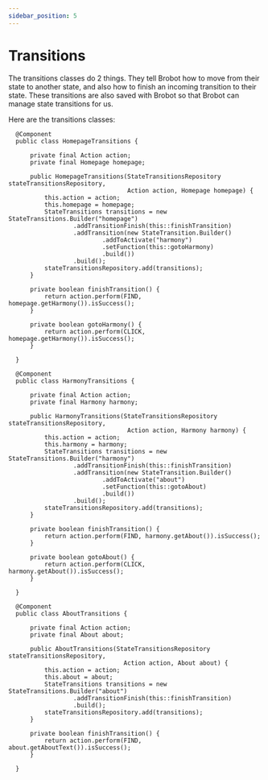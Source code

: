 ```yaml
---
sidebar_position: 5
---
```


# Transitions
 
The transitions classes do 2 things. They tell Brobot how to move from their state to another state, and also how
to finish an incoming transition to their state. These transitions are also saved with Brobot so that Brobot
can manage state transitions for us.

Here are the transitions classes:

      @Component
      public class HomepageTransitions {
      
          private final Action action;
          private final Homepage homepage;
      
          public HomepageTransitions(StateTransitionsRepository stateTransitionsRepository,
                                     Action action, Homepage homepage) {
              this.action = action;
              this.homepage = homepage;
              StateTransitions transitions = new StateTransitions.Builder("homepage")
                      .addTransitionFinish(this::finishTransition)
                      .addTransition(new StateTransition.Builder()
                              .addToActivate("harmony")
                              .setFunction(this::gotoHarmony)
                              .build())
                      .build();
              stateTransitionsRepository.add(transitions);
          }
      
          private boolean finishTransition() {
              return action.perform(FIND, homepage.getHarmony()).isSuccess();
          }
      
          private boolean gotoHarmony() {
              return action.perform(CLICK, homepage.getHarmony()).isSuccess();
          }
      
      }
      
      @Component
      public class HarmonyTransitions {
      
          private final Action action;
          private final Harmony harmony;
      
          public HarmonyTransitions(StateTransitionsRepository stateTransitionsRepository,
                                     Action action, Harmony harmony) {
              this.action = action;
              this.harmony = harmony;
              StateTransitions transitions = new StateTransitions.Builder("harmony")
                      .addTransitionFinish(this::finishTransition)
                      .addTransition(new StateTransition.Builder()
                              .addToActivate("about")
                              .setFunction(this::gotoAbout)
                              .build())
                      .build();
              stateTransitionsRepository.add(transitions);
          }
      
          private boolean finishTransition() {
              return action.perform(FIND, harmony.getAbout()).isSuccess();
          }
      
          private boolean gotoAbout() {
              return action.perform(CLICK, harmony.getAbout()).isSuccess();
          }
      
      }
      
      @Component
      public class AboutTransitions {
      
          private final Action action;
          private final About about;
      
          public AboutTransitions(StateTransitionsRepository stateTransitionsRepository,
                                    Action action, About about) {
              this.action = action;
              this.about = about;
              StateTransitions transitions = new StateTransitions.Builder("about")
                      .addTransitionFinish(this::finishTransition)
                      .build();
              stateTransitionsRepository.add(transitions);
          }
      
          private boolean finishTransition() {
              return action.perform(FIND, about.getAboutText()).isSuccess();
          }
      
      }
